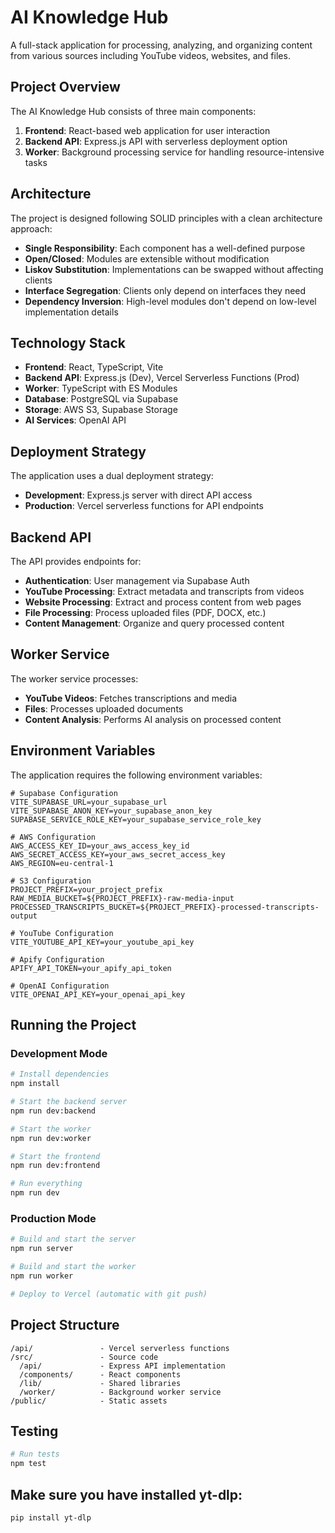 # AI Knowledge Hub

A full-stack application for processing, analyzing, and organizing content from various sources including YouTube videos, websites, and files.

## Project Overview

The AI Knowledge Hub consists of three main components:

1. **Frontend**: React-based web application for user interaction
2. **Backend API**: Express.js API with serverless deployment option
3. **Worker**: Background processing service for handling resource-intensive tasks

## Architecture

The project is designed following SOLID principles with a clean architecture approach:

- **Single Responsibility**: Each component has a well-defined purpose
- **Open/Closed**: Modules are extensible without modification
- **Liskov Substitution**: Implementations can be swapped without affecting clients
- **Interface Segregation**: Clients only depend on interfaces they need
- **Dependency Inversion**: High-level modules don't depend on low-level implementation details

## Technology Stack

- **Frontend**: React, TypeScript, Vite
- **Backend API**: Express.js (Dev), Vercel Serverless Functions (Prod)
- **Worker**: TypeScript with ES Modules
- **Database**: PostgreSQL via Supabase
- **Storage**: AWS S3, Supabase Storage
- **AI Services**: OpenAI API

## Deployment Strategy

The application uses a dual deployment strategy:

- **Development**: Express.js server with direct API access
- **Production**: Vercel serverless functions for API endpoints

## Backend API

The API provides endpoints for:

- **Authentication**: User management via Supabase Auth
- **YouTube Processing**: Extract metadata and transcripts from videos
- **Website Processing**: Extract and process content from web pages
- **File Processing**: Process uploaded files (PDF, DOCX, etc.)
- **Content Management**: Organize and query processed content

## Worker Service

The worker service processes:

- **YouTube Videos**: Fetches transcriptions and media
- **Files**: Processes uploaded documents
- **Content Analysis**: Performs AI analysis on processed content

## Environment Variables

The application requires the following environment variables:

```
# Supabase Configuration
VITE_SUPABASE_URL=your_supabase_url
VITE_SUPABASE_ANON_KEY=your_supabase_anon_key
SUPABASE_SERVICE_ROLE_KEY=your_supabase_service_role_key

# AWS Configuration
AWS_ACCESS_KEY_ID=your_aws_access_key_id
AWS_SECRET_ACCESS_KEY=your_aws_secret_access_key
AWS_REGION=eu-central-1

# S3 Configuration
PROJECT_PREFIX=your_project_prefix
RAW_MEDIA_BUCKET=${PROJECT_PREFIX}-raw-media-input
PROCESSED_TRANSCRIPTS_BUCKET=${PROJECT_PREFIX}-processed-transcripts-output

# YouTube Configuration
VITE_YOUTUBE_API_KEY=your_youtube_api_key

# Apify Configuration
APIFY_API_TOKEN=your_apify_api_token

# OpenAI Configuration
VITE_OPENAI_API_KEY=your_openai_api_key
```

## Running the Project

### Development Mode

```bash
# Install dependencies
npm install

# Start the backend server
npm run dev:backend

# Start the worker
npm run dev:worker

# Start the frontend
npm run dev:frontend

# Run everything
npm run dev
```

### Production Mode

```bash
# Build and start the server
npm run server

# Build and start the worker
npm run worker

# Deploy to Vercel (automatic with git push)
```

## Project Structure

```
/api/               - Vercel serverless functions
/src/               - Source code
  /api/             - Express API implementation
  /components/      - React components
  /lib/             - Shared libraries
  /worker/          - Background worker service
/public/            - Static assets
```

## Testing

```bash
# Run tests
npm test
```

## Make sure you have installed yt-dlp:

```
pip install yt-dlp
```